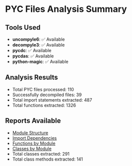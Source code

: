 # PYC Files Analysis Summary

## Tools Used

- **uncompyle6**: ✅ Available
- **decompyle3**: ✅ Available
- **pycdc**: ✅ Available
- **pycdas**: ✅ Available
- **python-magic**: ✅ Available

## Analysis Results

- Total PYC files processed: 110
- Successfully decompiled files: 39
- Total import statements extracted: 487
- Total functions extracted: 1326

## Reports Available

- [Module Structure](module_structure.md)
- [Import Dependencies](imports/import_dependencies.md)
- [Functions by Module](function_details/functions_by_module.md)
- [Classes by Module](class_details/classes_by_module.md)
- Total classes extracted: 291
- Total class methods extracted: 141
